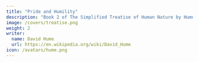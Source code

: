 ```yaml
---
title: "Pride and Humility"
description: "Book 2 of The Simplified Treatise of Human Nature by Hume"
image: /covers/treatise.png
weight: 2
writer:
  name: David Hume
  url: https://en.wikipedia.org/wiki/David_Hume
icon: /avatars/hume.png
---
```

